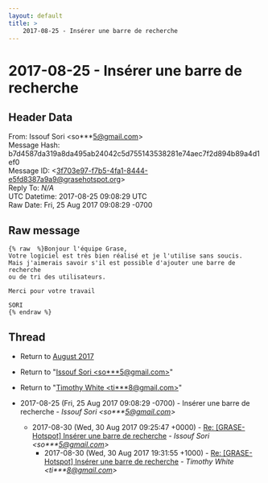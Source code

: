 ```yaml
---
layout: default
title: >
    2017-08-25 - Insérer une barre de recherche
---
```


# 2017-08-25 - Insérer une barre de recherche

## Header Data

From: Issouf Sori \<so***5@gmail.com\><br>
Message Hash: b7d4587da319a8da495ab24042c5d755143538281e74aec7f2d894b89a4d1ef0<br>
Message ID: \<3f703e97-f7b5-4fa1-8444-e5fd8387a9a9@grasehotspot.org\><br>
Reply To: _N/A_<br>
UTC Datetime: 2017-08-25 09:08:29 UTC<br>
Raw Date: Fri, 25 Aug 2017 09:08:29 -0700<br>

## Raw message

```
{% raw  %}Bonjour l'équipe Grase,
Votre logiciel est très bien réalisé et je l'utilise sans soucis.
Mais j'aimerais savoir s'il est possible d'ajouter une barre de recherche 
ou de tri des utilisateurs.

Merci pour votre travail

SORI
{% endraw %}
```

## Thread

+ Return to [August 2017](/archive/2017/08)

+ Return to "[Issouf Sori <so***5<span>@</span>gmail.com>](/authors/so___5_at_gmail_com)"
+ Return to "[Timothy White <ti***8<span>@</span>gmail.com>](/authors/ti___8_at_gmail_com)"

+ 2017-08-25 (Fri, 25 Aug 2017 09:08:29 -0700) - Insérer une barre de recherche - _Issouf Sori \<so***5@gmail.com\>_
  + 2017-08-30 (Wed, 30 Aug 2017 09:25:47 +0000) - [Re: [GRASE-Hotspot] Insérer une barre de recherche](/archive/2017/08/b62b7847c3981050fa7fb9446888b5dbcef4a24cdbed99c615f9f79d786ad515) - _Issouf Sori \<so***5@gmail.com\>_
    + 2017-08-30 (Wed, 30 Aug 2017 19:31:55 +1000) - [Re: [GRASE-Hotspot] Insérer une barre de recherche](/archive/2017/08/32a40e8eb230ccdb49a79830f938cb5080cfa6f8f2bb2f5b2fa233471ecad711) - _Timothy White \<ti***8@gmail.com\>_

